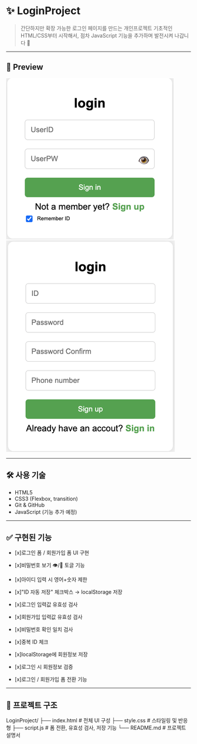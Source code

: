 # ✨ LoginProject

> 간단하지만 확장 가능한 로그인 페이지를 만드는 개인프로젝트
> 기초적인 HTML/CSS부터 시작해서, 점차 JavaScript 기능을 추가하며 발전시켜 나갑니다 🚀

---

## 📸 Preview

![preview](./screenshot1.png)
![preview](./screenshot2.png)

---

## 🛠 사용 기술

- HTML5
- CSS3 (Flexbox, transition)
- Git & GitHub
- JavaScript (기능 추가 예정)

---

## ✅ 구현된 기능

 - [x]로그인 폼 / 회원가입 폼 UI 구현

 - [x]비밀번호 보기 👁️/🙈 토글 기능

 - [x]아이디 입력 시 영어+숫자 제한

 - [x]"ID 자동 저장" 체크박스 → localStorage 저장

 - [x]로그인 입력값 유효성 검사

 - [x]회원가입 입력값 유효성 검사

 - [x]비밀번호 확인 일치 검사

 - [x]중복 ID 체크

 - [x]localStorage에 회원정보 저장

 - [x]로그인 시 회원정보 검증

 - [x]로그인 / 회원가입 폼 전환 기능


---

## 📂 프로젝트 구조

LoginProject/
├── index.html         # 전체 UI 구성
├── style.css          # 스타일링 및 반응형
├── script.js          # 폼 전환, 유효성 검사, 저장 기능
└── README.md          # 프로젝트 설명서
